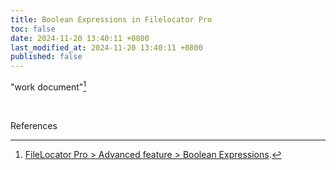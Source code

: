 ```yaml
---
title: Boolean Expressions in Filelocator Pro
toc: false
date: 2024-11-20 13:40:11 +0800
last_modified_at: 2024-11-20 13:40:11 +0800
published: false
---
```


"work document"[^1]

<br>

References

[^1]: [FileLocator Pro > Advanced feature > Boolean Expressions](https://help.mythicsoft.com/filelocatorpro/en/index.html?gettingstarted.htm).